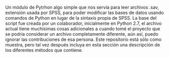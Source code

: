 Un módulo de Pytrhon algo simple que nos servía para leer archivos .sav, extensión usada por SPSS, para poder modificar las bases de datos usando comandos de Python en lugar de la sintaxis propia de SPSS.
La base del script fue creada por un colaborador, inicialmente en Python 2.7, el archivo actual tiene muchísimas cosas adicionales a cuando tomé el proyecto que se podría considerar un archivo completamente diferente, 
aún así, puedo ignorar las contribuciones de esa persona.
Este repositorio está sólo como muestra, pero tal vez después incluya en esta sección una descripción de los diferentes métodos que contiene.
